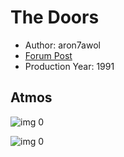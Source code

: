 # The Doors

* Author: aron7awol
* [Forum Post](https://www.avsforum.com/threads/bass-eq-for-filtered-movies.2995212/post-58336018)
* Production Year: 1991

## Atmos

![img 0](https://i.imgur.com/Yth3qNV.jpg)

![img 0](https://i.imgur.com/PZWw0DH.jpg)

